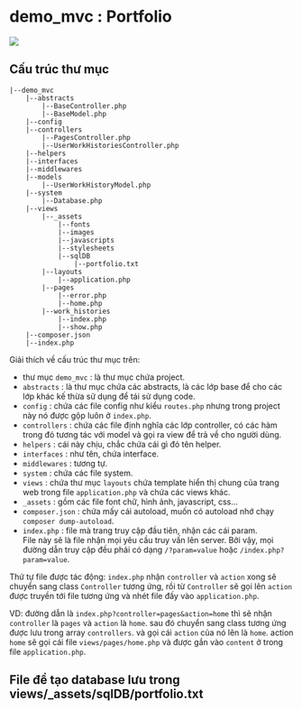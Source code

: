 # demo_mvc : **Portfolio**
<img src="https://images.viblo.asia/full/010d0558-8f86-471f-898f-da3344e2849a.png">

## Cấu trúc thư mục
```
|--demo_mvc
    |--abstracts
        |--BaseController.php
        |--BaseModel.php
    |--config
    |--controllers
        |--PagesController.php
        |--UserWorkHistoriesController.php
    |--helpers
    |--interfaces
    |--middlewares
    |--models
        |--UserWorkHistoryModel.php
    |--system
        |--Database.php
    |--views
        |--_assets
            |--fonts
            |--images
            |--javascripts
            |--stylesheets
            |--sqlDB
                |--portfolio.txt
        |--layouts
            |--application.php
        |--pages
            |--error.php
            |--home.php
        |--work_histories
            |--index.php
            |--show.php
    |--composer.json
    |--index.php
```

Giải thích về cấu trúc thư mục trên:
- thư mục `demo_mvc` : là thư mục chứa project.
- `abstracts` : là thư mục chứa các abstracts, là các lớp base để cho các lớp khác kế thừa sử dụng để tái sử dụng code.
- `config` : chứa các file config như kiểu `routes.php` nhưng trong project này nó được gộp luôn ở `index.php`.
- `controllers` : chứa các file định nghĩa các lớp controller, có các hàm trong đó tương tác với model và gọi ra view để trả về cho người dùng.
- `helpers` : cái này chịu, chắc chứa cái gì đó tên helper.
- `interfaces` : như tên, chứa interface.
- `middlewares` : tương tự.
- `system` : chứa các file system.
- `views` : chứa thư mục `layouts` chứa template hiển thị chung của trang web trong file `application.php` và chứa các views khác.
- `_assets` : gồm các file font chữ, hình ảnh, javascript, css...
- `composer.json` : chứa mấy cái autoload, muốn có autoload nhớ chạy `composer dump-autoload`.
- `index.php` : file mà trang truy cập đầu tiên, nhận các cái param.
<br>File này sẽ là file nhận mọi yêu cầu truy vấn lên server. Bởi vậy, mọi đường dẫn truy cập đều phải có dạng `/?param=value` hoặc `/index.php?param=value`.

Thứ tự file được tác động:
`index.php` nhận `controller` và `action` xong sẽ chuyển sang class `Controller` tương ứng, rồi từ `Controller` sẽ gọi lên `action` được truyền tới file tương ứng và nhét file đấy vào `application.php`.

VD: đường dẫn là `index.php?controller=pages&action=home` thì sẽ nhận `controller` là `pages` và `action` là `home`. sau đó chuyển sang class tương ứng được lưu trong array `controllers`. và gọi cái `action` của nó lên là `home`. action `home` sẽ gọi cái file `views/pages/home.php` và được gắn vào `content` ở trong file `application.php`.

## File để tạo database lưu trong views/_assets/sqlDB/portfolio.txt